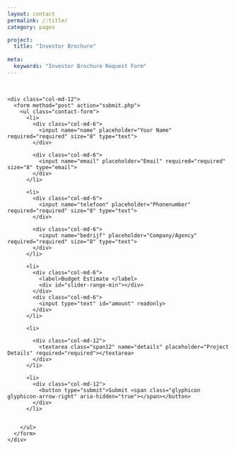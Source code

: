 ```yaml
---
layout: contact
permalink: /:title/
category: pages

project:
  title: "Investor Brochure"
  
meta:
  keywords: "Investor Brochure Request Form"
---
```

<p></p>
<br>
<div class="container">
  <div class="row">

    <div class="col-md-12">
      <form method="post" action="submit.php">
        <ul class="contact-form">
          <li>
            <div class="col-md-6">
              <input name="name" placeholder="Your Name" required="required" size="8" type="text">
            </div>

            <div class="col-md-6">
              <input name="email" placeholder="Email" required="required" size="8" type="email">
            </div>
          </li>

          <li>
            <div class="col-md-6">
              <input name="telefoon" placeholder="Phonenumber" required="required" size="8" type="text">
            </div>

            <div class="col-md-6">
              <input name="bedrijf" placeholder="Company/Agency" required="required" size="8" type="text">
            </div>
          </li>

          <li>
            <div class="col-md-6">
              <label>Budget Estimate </label>
              <div id="slider-range-min"></div>
            </div>
            <div class="col-md-6">
              <input type="text" id="amount" readonly>
            </div>
          </li>

          <li>

            <div class="col-md-12">
              <textarea class="span12" name="details" placeholder="Project Details" required="required"></textarea>
            </div>
          </li>

          <li>
            <div class="col-md-12">
              <button type="submit">Submit <span class="glyphicon glyphicon-arrow-right" aria-hidden="true"></span></button>
            </div>
          </li>


        </ul>
      </form>
    </div>

  </div>
</div>
